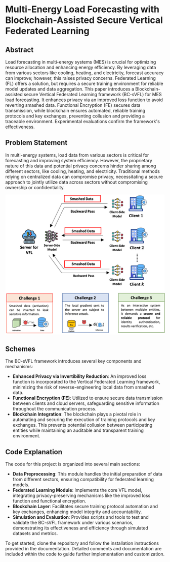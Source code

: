 # Multi-Energy Load Forecasting with Blockchain-Assisted Secure Vertical Federated Learning

## Abstract

Load forecasting in multi-energy systems (MES) is crucial for optimizing resource allocation and enhancing energy efficiency. By leveraging data from various sectors like cooling, heating, and electricity, forecast accuracy can improve; however, this raises privacy concerns. Federated Learning (FL) offers a solution, but requires a secure training environment for reliable model updates and data aggregation. This paper introduces a Blockchain-assisted secure Vertical Federated Learning framework (BC-sVFL) for MES load forecasting. It enhances privacy via an improved loss function to avoid reverting smashed data. Functional Encryption (FE) secures data transmission, while blockchain ensures automated, reliable training protocols and key exchanges, preventing collusion and providing a traceable environment. Experimental evaluations confirm the framework's effectiveness.

## Problem Statement

In multi-energy systems, load data from various sectors is critical for forecasting and improving system efficiency. However, the proprietary nature of this data and potential privacy concerns hinder sharing among different sectors, like cooling, heating, and electricity. Traditional methods relying on centralized data can compromise privacy, necessitating a secure approach to jointly utilize data across sectors without compromising ownership or confidentiality.

![Problems in current practices](ps.png)

## Schemes

The BC-sVFL framework introduces several key components and mechanisms:

- **Enhanced Privacy via Invertibility Reduction**: An improved loss function is incorporated to the Vertical Federated Learning framework, minimizing the risk of reverse-engineering local data from smashed data.
- **Functional Encryption (FE)**: Utilized to ensure secure data transmission between clients and cloud servers, safeguarding sensitive information throughout the communication process.
- **Blockchain Integration**: The blockchain plays a pivotal role in automating and securing the execution of training protocols and key exchanges. This prevents potential collusion between participating entities while maintaining an auditable and transparent training environment.

## Code Explanation

The code for this project is organized into several main sections:

- **Data Preprocessing**: This module handles the initial preparation of data from different sectors, ensuring compatibility for federated learning models.
- **Federated Learning Module**: Implements the core VFL model, integrating privacy-preserving mechanisms like the improved loss function and functional encryption.
- **Blockchain Layer**: Facilitates secure training protocol automation and key exchanges, enhancing model integrity and accountability.
- **Simulation and Evaluation**: Provides scripts and tools to test and validate the BC-sVFL framework under various scenarios, demonstrating its effectiveness and efficiency through simulated datasets and metrics.

To get started, clone the repository and follow the installation instructions provided in the documentation. Detailed comments and documentation are included within the code to guide further implementation and customization.
